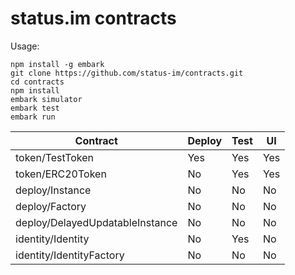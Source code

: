 # status.im contracts

Usage: 
 ```
 npm install -g embark
 git clone https://github.com/status-im/contracts.git
 cd contracts
 npm install
 embark simulator
 embark test
 embark run
 ```

| Contract                               | Deploy | Test | UI  |
| -------------------------------------- | ------ | ---- | --- |
| token/TestToken                        | Yes    | Yes  | Yes |
| token/ERC20Token                       | No     | Yes  | Yes |
| deploy/Instance                        | No     | No   | No  |
| deploy/Factory                         | No     | No   | No  |
| deploy/DelayedUpdatableInstance        | No     | No   | No  |
| identity/Identity                      | No     | Yes  | No  |
| identity/IdentityFactory               | No     | No   | No  |